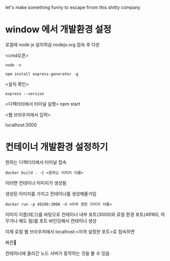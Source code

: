 let's make something funny to escape frrom this shitty company



# window 에서 개발환경 설정

로컬에 node js 설치하삼
nodejs.org 접속 후 다운


<cmd오픈>

    node -v

    npm install express-generator -g

<설치 확인>

    express --version


<디렉터리에서 터미널 실행>
    npm start

<웹 브라우저에서 입력>

localhost:3000



# 컨테이너 개발환경 설정하기
원하는 디렉터리에서 터미널 접속

    docker build . -t <원하는 이미지 이름>

이러면 컨테이너 이미지가 생성됨

생성된 이미지를 가지고 컨테이너를 생성해줄거임

    docker run -p 49160:3000 -d <아까 정한 이미지 이름>

이미지 이름(태그)를 바탕으로 컨테이너 내부 포트(3000)와 로컬 환경 포트(49160, 아무거나 해도 됨)를 포트 바인딩해서 컨테이너 생성


이제 로컬 웹 브라우저에서 localhost:<아까 설정한 포트>로 접속하면

짜잔🙌

컨테이너에 올라간 노드 서버가 동작하는 것을 볼 수 있음
